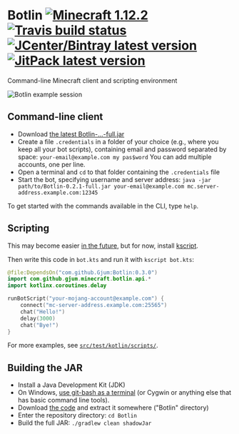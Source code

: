 # Botlin [![Minecraft 1.12.2](https://img.shields.io/badge/MC-1.12.2-brightgreen.svg)](https://github.com/Gjum/Botlin) [![Travis build status](https://travis-ci.org/Gjum/Botlin.svg?branch=master)](https://travis-ci.com/Gjum/Botlin) [![JCenter/Bintray latest version](https://api.bintray.com/packages/gjum/minecraft/Botlin/images/download.svg)](https://bintray.com/gjum/minecraft/Botlin/_latestVersion#files) [![JitPack latest version](https://jitpack.io/v/Gjum/Botlin.svg)](https://jitpack.io/#Gjum/Botlin)

Command-line Minecraft client and scripting environment

![Botlin example session](https://i.imgur.com/eJ2Iai2.png)

## Command-line client

- Download [the latest Botlin-...-full.jar](https://github.com/Gjum/Botlin/releases/latest)
- Create a file `.credentials` in a folder of your choice (e.g., where you keep all your bot scripts), containing email and password separated by space: `your-email@example.com my pas$word`
    You can add multiple accounts, one per line.
- Open a terminal and `cd` to that folder containing the `.credentials` file
- Start the bot, specifying username and server address: `java -jar path/to/Botlin-0.2.1-full.jar your-email@example.com mc.server-address.example.com:12345`

To get started with the commands available in the CLI, type `help`.

## Scripting

This may become easier [in the future](https://github.com/Gjum/Botlin/issues/10),
but for now, install [kscript](https://github.com/holgerbrandl/kscript#installation).

Then write this code in `bot.kts` and run it with `kscript bot.kts`:

```kotlin
@file:DependsOn("com.github.Gjum:Botlin:0.3.0")
import com.github.gjum.minecraft.botlin.api.*
import kotlinx.coroutines.delay

runBotScript("your-mojang-account@example.com") {
    connect("mc-server-address.example.com:25565")
    chat("Hello!")
    delay(3000)
    chat("Bye!")
}
```

For more examples, see [`src/test/kotlin/scripts/`](https://github.com/Gjum/Botlin/blob/master/src/test/kotlin/scripts/).

## Building the JAR

- Install a Java Development Kit (JDK)
- On Windows, [use git-bash as a terminal](https://gitforwindows.org/) (or Cygwin or anything else that has basic command line tools).
- Download [the code](https://github.com/Gjum/Botlin/archive/master.zip) and extract it somewhere ("Botlin" directory)
- Enter the repository directory: `cd Botlin`
- Build the full JAR: `./gradlew clean shadowJar`
